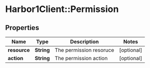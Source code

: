 # Harbor1Client::Permission

## Properties
Name | Type | Description | Notes
------------ | ------------- | ------------- | -------------
**resource** | **String** | The permission resoruce | [optional] 
**action** | **String** | The permission action | [optional] 



